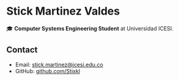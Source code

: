 # Stick Martinez Valdes

🎓 **Computer Systems Engineering Student** at Universidad ICESI. 

## Contact

- Email: stick.martinez@icesi.edu.co
- GitHub: [github.com/Stixkl](https://github.com/Stixkl)

